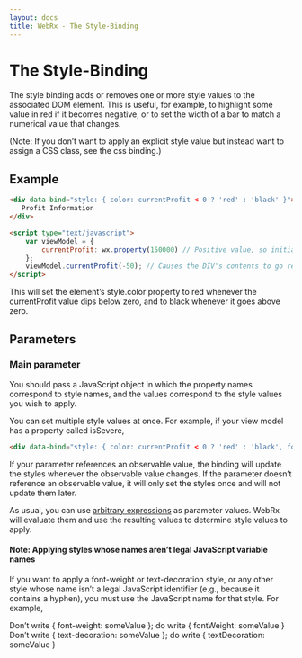 ```yaml
---
layout: docs
title: WebRx - The Style-Binding
---
```

# The Style-Binding

The style binding adds or removes one or more style values to the associated DOM element. This is useful, for example, to highlight some value in red if it becomes negative, or to set the width of a bar to match a numerical value that changes.

(Note: If you don’t want to apply an explicit style value but instead want to assign a CSS class, see the css binding.)

## Example

```html
<div data-bind="style: { color: currentProfit < 0 ? 'red' : 'black' }">
   Profit Information
</div>
```
 
```html
<script type="text/javascript">
    var viewModel = {
        currentProfit: wx.property(150000) // Positive value, so initially black
    };
    viewModel.currentProfit(-50); // Causes the DIV's contents to go red
</script>
```

This will set the element’s style.color property to red whenever the currentProfit value dips below zero, and to black whenever it goes above zero.

## Parameters

### Main parameter

You should pass a JavaScript object in which the property names correspond to style names, and the values correspond to the style values you wish to apply.

You can set multiple style values at once. For example, if your view model has a property called isSevere,

```html
<div data-bind="style: { color: currentProfit < 0 ? 'red' : 'black', fontWeight: isSevere ? 'bold' : '' }">...</div>
```

If your parameter references an observable value, the binding will update the styles whenever the observable value changes. If the parameter doesn’t reference an observable value, it will only set the styles once and will not update them later.

As usual, you can use [arbitrary expressions](/docs/binding-syntax.html#topic-binding-expressions) as parameter values. WebRx will evaluate them and use the resulting values to determine style values to apply.

#### Note: Applying styles whose names aren’t legal JavaScript variable names

If you want to apply a font-weight or text-decoration style, or any other style whose name isn’t a legal JavaScript identifier (e.g., because it contains a hyphen), you must use the JavaScript name for that style. For example,

Don’t write { font-weight: someValue }; do write { fontWeight: someValue }
Don’t write { text-decoration: someValue }; do write { textDecoration: someValue }